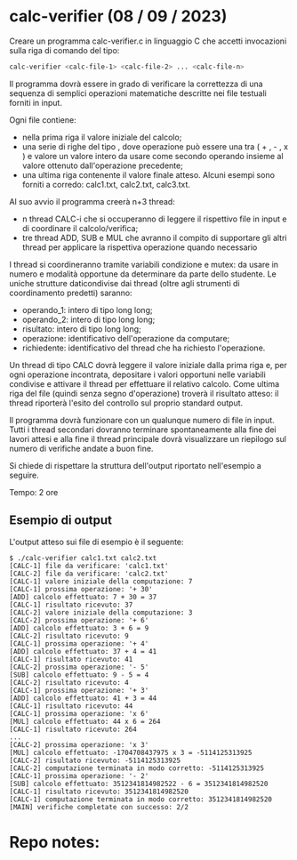 # calc-verifier (08 / 09 / 2023)
Creare un programma calc-verifier.c in linguaggio C che accetti invocazioni sulla riga di comando del tipo:
```bash
calc-verifier <calc-file-1> <calc-file-2> ... <calc-file-n>
```
Il programma dovrà essere in grado di verificare la correttezza di una sequenza di semplici operazioni matematiche descritte nei file testuali forniti in input.

Ogni file contiene:
- nella prima riga il valore iniziale del calcolo;
- una serie di righe del tipo <operazione valore>, dove operazione può essere una tra ( + , - , x ) e valore un valore intero da usare come secondo operando insieme al valore ottenuto dall'operazione precedente;
- una ultima riga contenente il valore finale atteso.
Alcuni esempi sono forniti a corredo: calc1.txt, calc2.txt, calc3.txt.

Al suo avvio il programma creerà n+3 thread:
- n thread CALC-i che si occuperanno di leggere il rispettivo file in input e di coordinare il calcolo/verifica;
- tre thread ADD, SUB e MUL che avranno il compito di supportare gli altri thread per applicare la rispettiva operazione quando necessario

I thread si coordineranno tramite variabili condizione e mutex: da usare in numero e modalità opportune da determinare da parte dello studente.
Le uniche strutture daticondivise dai thread (oltre agli strumenti di coordinamento predetti) saranno:
- operando_1: intero di tipo long long;
- operando_2: intero di tipo long long;
- risultato: intero di tipo long long;
- operazione: identificativo dell'operazione da computare;
- richiedente: identificativo del thread che ha richiesto l'operazione.

Un thread di tipo CALC dovrà leggere il valore iniziale dalla prima riga e, per ogni operazione incontrata, depositare i valori opportuni nelle variabili condivise e attivare il thread per effettuare il relativo calcolo.
Come ultima riga del file (quindi senza segno d'operazione) troverà il risultato atteso: il thread riporterà l'esito del controllo sul proprio standard output.

Il programma dovrà funzionare con un qualunque numero di file in input.
Tutti i thread secondari dovranno terminare spontaneamente alla fine dei lavori attesi e alla fine il thread principale dovrà visualizzare un riepilogo sul numero di verifiche andate a buon fine.

Si chiede di rispettare la struttura dell'output riportato nell'esempio a seguire.

Tempo: 2 ore

## Esempio di output
L'output atteso sui file di esempio è il seguente:
```
$ ./calc-verifier calc1.txt calc2.txt
[CALC-1] file da verificare: 'calc1.txt'
[CALC-2] file da verificare: 'calc2.txt'
[CALC-1] valore iniziale della computazione: 7
[CALC-1] prossima operazione: '+ 30'
[ADD] calcolo effettuato: 7 + 30 = 37
[CALC-1] risultato ricevuto: 37
[CALC-2] valore iniziale della computazione: 3
[CALC-2] prossima operazione: '+ 6'
[ADD] calcolo effettuato: 3 + 6 = 9
[CALC-2] risultato ricevuto: 9
[CALC-1] prossima operazione: '+ 4'
[ADD] calcolo effettuato: 37 + 4 = 41
[CALC-1] risultato ricevuto: 41
[CALC-2] prossima operazione: '- 5'
[SUB] calcolo effettuato: 9 - 5 = 4
[CALC-2] risultato ricevuto: 4
[CALC-1] prossima operazione: '+ 3'
[ADD] calcolo effettuato: 41 + 3 = 44
[CALC-1] risultato ricevuto: 44
[CALC-1] prossima operazione: 'x 6'
[MUL] calcolo effettuato: 44 x 6 = 264
[CALC-1] risultato ricevuto: 264
...
[CALC-2] prossima operazione: 'x 3'
[MUL] calcolo effettuato: -1704708437975 x 3 = -5114125313925
[CALC-2] risultato ricevuto: -5114125313925
[CALC-2] computazione terminata in modo corretto: -5114125313925
[CALC-1] prossima operazione: '- 2'
[SUB] calcolo effettuato: 3512341814982522 - 6 = 3512341814982520
[CALC-1] risultato ricevuto: 3512341814982520
[CALC-1] computazione terminata in modo corretto: 3512341814982520
[MAIN] verifiche completate con successo: 2/2
```

# Repo notes: